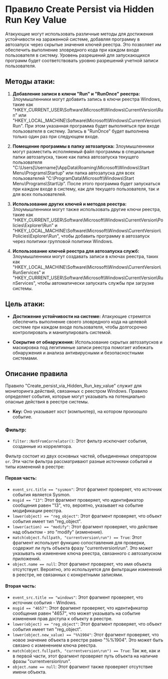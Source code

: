# Правило Create Persist via Hidden Run Key Value

Атакующие могут использовать различные методы для достижения устойчивости на зараженной системе, добавляя программу в автозапуск через скрытые значения ключей реестра. Это позволяет им обеспечить выполнение зловредного кода при каждом входе пользователя в систему. Уровень разрешений для запускающихся программ будет соответствовать уровню разрешений учетной записи пользователя.

## Методы атаки:

1. **Добавление записи в ключи "Run" и "RunOnce" реестра:** Злоумышленники могут добавить запись в ключи реестра Windows, такие как "HKEY_CURRENT_USER\Software\Microsoft\Windows\CurrentVersion\Run" или "HKEY_LOCAL_MACHINE\Software\Microsoft\Windows\CurrentVersion\Run". При этом указанная программа будет выполняться при входе пользователя в систему. Запись в "RunOnce" будет выполнена только один раз при следующем входе.

2. **Помещение программы в папку автозапуска:** Злоумышленники могут разместить исполняемый файл программы в специальные папки автозапуска, такие как папка автозапуска текущего пользователя "C:\Users[Username]\AppData\Roaming\Microsoft\Windows\Start Menu\Programs\Startup" или папка автозапуска для всех пользователей "C:\ProgramData\Microsoft\Windows\Start Menu\Programs\StartUp". После этого программа будет запускаться при каждом входе в систему, как для текущего пользователя, так и для всех пользователей.

3. **Использование других ключей и методов реестра:** Злоумышленники могут также использовать другие ключи реестра, такие как "HKEY_CURRENT_USER\Software\Microsoft\Windows\CurrentVersion\Policies\Explorer\Run" и "HKEY_LOCAL_MACHINE\Software\Microsoft\Windows\CurrentVersion\Policies\Explorer\Run", чтобы добавить программу в автозапуск через политики групповой политики Windows.

4. **Использование ключей реестра для автозапуска служб:** Злоумышленники могут создавать записи в ключах реестра, таких как "HKEY_LOCAL_MACHINE\Software\Microsoft\Windows\CurrentVersion\RunServices" и "HKEY_CURRENT_USER\Software\Microsoft\Windows\CurrentVersion\RunServices", чтобы автоматически запускать службы при загрузке системы.

## Цель атаки:

- **Достижение устойчивости на системе:** Атакующие стремятся обеспечить выполнение своего зловредного кода на целевой системе при каждом входе пользователя, чтобы долгосрочно контролировать и манипулировать системой.

- **Сокрытие от обнаружения:** Использование скрытых автозапусков и маскировка под легитимные записи реестра помогает избежать обнаружения и анализа антивирусными и безопасностными системами.

## Описание правила

Правило "Create_persist_via_Hidden_Run_key_value" служит для мониторинга действий, связанных с реестром Windows. Правило определяет события, которые могут указывать на потенциально опасные действия в реестре системы.

- **Key:** Оно указывает хост (компьютер), на котором произошло событие.

### Фильтр:

- `filter::NotFromCorrelator()`: Этот фильтр исключает события, созданные из коррелятора.

Фильтр состоит из двух основных частей, объединенных оператором `or`. Эти части фильтра рассматривают разные источники событий и типы изменений в реестре:

#### Первая часть:

- `event_src.title == "sysmon"`: Этот фрагмент проверяет, что источник события является Sysmon.
- `msgid == "13"`: Этот фрагмент проверяет, что идентификатор сообщения равен "13", что, вероятно, указывает на событие модификации реестра.
- `lower(object) == "reg_object"`: Этот фрагмент проверяет, что объект события имеет тип "reg_object".
- `lower(action) == "modify"`: Этот фрагмент проверяет, что действие над объектом - это "modify" (изменение).
- `match(object.fullpath, "currentversion\run") == True`: Этот фрагмент использует функцию сопоставления для проверки, содержит ли путь объекта фразу "currentversion\run". Это может указывать на изменение ключа реестра, связанного с автозапуском приложений.
- `object.name == null`: Этот фрагмент проверяет, что имя объекта отсутствует. Вероятно, это используется для фильтрации изменений в реестре, не связанных с конкретными записями.

#### Вторая часть:

- `event_src.title == "windows"`: Этот фрагмент проверяет, что источник события - Windows.
- `msgid == "4657"`: Этот фрагмент проверяет, что идентификатор сообщения равен "4657", что может указывать на событие изменения прав доступа к объекту в реестре.
- `lower(object) == "reg_object"`: Этот фрагмент проверяет, что объект события имеет тип "reg_object".
- `lower(object.new_value) == "%%1904"`: Этот фрагмент проверяет, что новое значение объекта в реестре равно "%%1904". Это может быть связано с изменением ключа реестра.
- `match(object.fullpath, "currentversion\run") == True`: Так же, как и в первой части, этот фрагмент проверяет путь объекта на наличие фразы "currentversion\run".
- `object.name == null`: Этот фрагмент также проверяет отсутствие имени объекта.
